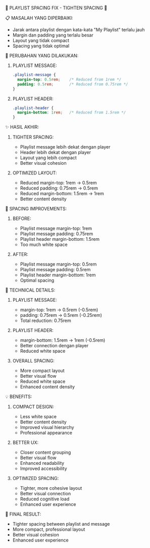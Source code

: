 🎵 PLAYLIST SPACING FIX - TIGHTEN SPACING 🎵

📋 MASALAH YANG DIPERBAIKI:
- Jarak antara playlist dengan kata-kata "My Playlist" terlalu jauh
- Margin dan padding yang terlalu besar
- Layout yang tidak compact
- Spacing yang tidak optimal

🔧 PERUBAHAN YANG DILAKUKAN:

1. PLAYLIST MESSAGE:
   ```css
   .playlist-message {
     margin-top: 0.5rem;    /* Reduced from 1rem */
     padding: 0.5rem;       /* Reduced from 0.75rem */
   }
   ```

2. PLAYLIST HEADER:
   ```css
   .playlist-header {
     margin-bottom: 1rem;   /* Reduced from 1.5rem */
   }
   ```

✨ HASIL AKHIR:

1. TIGHTER SPACING:
   - Playlist message lebih dekat dengan player
   - Header lebih dekat dengan player
   - Layout yang lebih compact
   - Better visual cohesion

2. OPTIMIZED LAYOUT:
   - Reduced margin-top: 1rem → 0.5rem
   - Reduced padding: 0.75rem → 0.5rem
   - Reduced margin-bottom: 1.5rem → 1rem
   - Better content density

🎯 SPACING IMPROVEMENTS:

1. BEFORE:
   - Playlist message margin-top: 1rem
   - Playlist message padding: 0.75rem
   - Playlist header margin-bottom: 1.5rem
   - Too much white space

2. AFTER:
   - Playlist message margin-top: 0.5rem
   - Playlist message padding: 0.5rem
   - Playlist header margin-bottom: 1rem
   - Optimal spacing

🔧 TECHNICAL DETAILS:

1. PLAYLIST MESSAGE:
   - margin-top: 1rem → 0.5rem (-0.5rem)
   - padding: 0.75rem → 0.5rem (-0.25rem)
   - Total reduction: 0.75rem

2. PLAYLIST HEADER:
   - margin-bottom: 1.5rem → 1rem (-0.5rem)
   - Better connection dengan player
   - Reduced white space

3. OVERALL SPACING:
   - More compact layout
   - Better visual flow
   - Reduced white space
   - Enhanced content density

💡 BENEFITS:

1. COMPACT DESIGN:
   - Less white space
   - Better content density
   - Improved visual hierarchy
   - Professional appearance

2. BETTER UX:
   - Closer content grouping
   - Better visual flow
   - Enhanced readability
   - Improved accessibility

3. OPTIMIZED SPACING:
   - Tighter, more cohesive layout
   - Better visual connection
   - Reduced cognitive load
   - Enhanced user experience

🎵 FINAL RESULT:
- Tighter spacing between playlist and message
- More compact, professional layout
- Better visual cohesion
- Enhanced user experience
